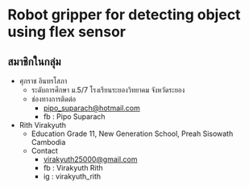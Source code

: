 # Robot gripper for detecting object using flex sensor

## สมาชิกในกลุ่ม
- ศุภราช อินทรโสภา
    - ระดับการศึกษา 
        ม.5/7 โรงเรียนระยองวิทยาคม จังหวัดระยอง
    - ช่องทางการติดต่อ
        - pipo_suparach@hotmail.com
        - fb : Pipo Suparach
- Rith Virakyuth
    - Education
        Grade 11, New Generation School, Preah Sisowath Cambodia
    - Contact
        - virakyuth25000@gmail.com
        - fb : Virakyuth Rith
        - ig : virakyuth_rith

